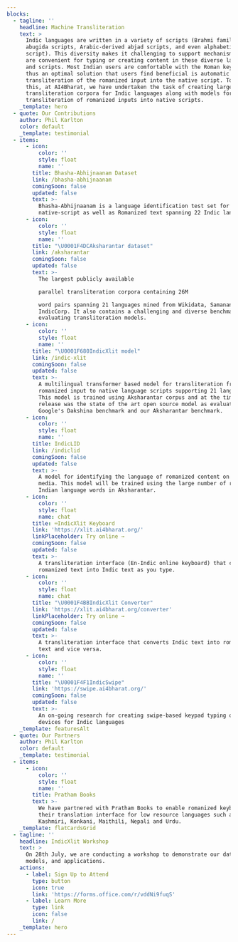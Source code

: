```yaml
---
blocks:
  - tagline: ''
    headline: Machine Transliteration
    text: >
      Indic languages are written in a variety of scripts (Brahmi family of
      abugida scripts, Arabic-derived abjad scripts, and even alphabetic Roman
      script). This diversity makes it challenging to support mechanisms which
      are convenient for typing or creating content in these diverse languages
      and scripts. Most Indian users are comfortable with the Roman keyboard and
      thus an optimal solution that users find beneficial is automatic
      transliteration of the romanized input into the native script. To enable
      this, at AI4Bharat, we have undertaken the task of creating large-scale
      transliteration corpora for Indic languages along with models for
      transliteration of romanized inputs into native scripts.
    _template: hero
  - quote: Our Contributions
    author: Phil Karlton
    color: default
    _template: testimonial
  - items:
      - icon:
          color: ''
          style: float
          name: ''
        title: Bhasha-Abhijnaanam Dataset
        link: /bhasha-abhijnaanam
        comingSoon: false
        updated: false
        text: >-
          Bhasha-Abhijnaanam is a language identification test set for
          native-script as well as Romanized text spanning 22 Indic languages.
      - icon:
          color: ''
          style: float
          name: ''
        title: "\U0001F4DCAksharantar dataset"
        link: /aksharantar
        comingSoon: false
        updated: false
        text: >-
          The largest publicly available

          parallel transliteration corpora containing 26M

          word pairs spanning 21 languages mined from Wikidata, Samanantar and
          IndicCorp. It also contains a challenging and diverse benchmark for
          evaluating transliteration models.
      - icon:
          color: ''
          style: float
          name: ''
        title: "\U0001F680IndicXlit model"
        link: /indic-xlit
        comingSoon: false
        updated: false
        text: >-
          A multilingual transformer based model for transliteration from
          romanized input to native language scripts supporting 21 languages.
          This model is trained using Aksharantar corpus and at the time of its
          release was the state of the art open source model as evaluated on
          Google's Dakshina benchmark and our Aksharantar benchmark.
      - icon:
          color: ''
          style: float
          name: ''
        title: IndicLID
        link: /indiclid
        comingSoon: false
        updated: false
        text: >-
          A model for identifying the language of romanized content on social
          media. This model will be trained using the large number of romanized
          Indian language words in Aksharantar.
      - icon:
          color: ''
          style: float
          name: chat
        title: ⌨️IndicXlit Keyboard
        link: 'https://xlit.ai4bharat.org/'
        linkPlaceholder: Try online →
        comingSoon: false
        updated: false
        text: >-
          A transliteration interface (En-Indic online keyboard) that converts
          romanized text into Indic text as you type.
      - icon:
          color: ''
          style: float
          name: chat
        title: "\U0001F4BBIndicXlit Converter"
        link: 'https://xlit.ai4bharat.org/converter'
        linkPlaceholder: Try online →
        comingSoon: false
        updated: false
        text: >-
          A transliteration interface that converts Indic text into romanized
          text and vice versa.
      - icon:
          color: ''
          style: float
          name: ''
        title: "\U0001F4F1IndicSwipe"
        link: 'https://swipe.ai4bharat.org/'
        comingSoon: false
        updated: false
        text: >-
          An on-going research for creating swipe-based keypad typing on Android
          devices for Indic languages
    _template: featuresAlt
  - quote: Our Partners
    author: Phil Karlton
    color: default
    _template: testimonial
  - items:
      - icon:
          color: ''
          style: float
          name: ''
        title: Pratham Books
        text: >-
          We have partnered with Pratham Books to enable romanized keyboards in
          their translation interface for low resource languages such as Bodo,
          Kashmiri, Konkani, Maithili, Nepali and Urdu.
    _template: flatCardsGrid
  - tagline: ''
    headline: IndicXlit Workshop
    text: >
      On 28th July, we are conducting a workshop to demonstrate our datasets,
      models, and applications.
    actions:
      - label: Sign Up to Attend
        type: button
        icon: true
        link: 'https://forms.office.com/r/vddNi9fuqS'
      - label: Learn More
        type: link
        icon: false
        link: /
    _template: hero
---
```


